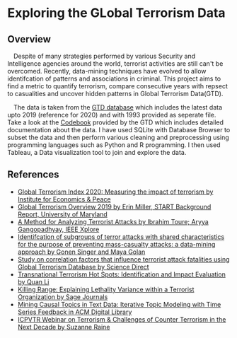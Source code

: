 # Exploring the GLobal Terrorism Data

## Overview
&emsp;Despite of many strategies performed by various Security and Intelligence agencies around the world, terrorist activities are still can't be overcomed. Recently, data-mining techniques have evolved to allow identifcation of patterns and associations in criminal. This project aims to find a metric to quantify terrorism, compare consecutive years with repsect to casualities and uncover hidden patterns in Global Terrorism Data(GTD). 
 
&emsp;The data is taken from the [GTD database][11] which includes the latest data upto 2019 (reference for 2020) and with 1993 provided as seperate file. Take a look at the [Codebook][1] provided by the GTD which includes detailed documentation about the data. I have used SQLite with Database Browser to subset the data and then perform various cleaning and preprocessing using programming languages such as Python and R programming. I then used Tableau, a Data visualization tool to join and explore the data.





## References 
- [Global Terrorism Index 2020: Measuring the impact of terrorism by Institute for Economics & Peace][2]
- [Global Terrorism Overview 2019 by Erin Miller, START Background Report, University of Maryland][3]
- [A Method for Analyzing Terrorist Attacks by Ibrahim Toure; Aryya Gangopadhyay, IEEE Xplore][4]
- [Identifcation of subgroups of terror attacks with shared characteristics for the purpose of preventing mass-casualty attacks: a data-mining approach by Gonen Singer and Maya Golan][5]
- [Study on correlation factors that influence terrorist attack fatalities using Global Terrorism Database by Science Direct][6]
- [Transnational Terrorism Hot Spots: Identification and Impact Evaluation by Quan Li][7]
- [Killing Range: Explaining Lethality Variance within a Terrorist Organization by Sage Journals][8]
- [Mining Causal Topics in Text Data: Iterative Topic Modeling with Time Series Feedback in ACM Digital Library][9]
- [ICPVTR Webinar on Terrorism & Challenges of Counter Terrorism in the Next Decade by Suzanne Raine][10]

[1]: https://www.start.umd.edu/gtd/downloads/Codebook.pdf
[2]: https://www.visionofhumanity.org/wp-content/uploads/2020/11/GTI-2020-web-1.pdf
[3]: https://www.start.umd.edu/pubs/START_GTD_GlobalTerrorismOverview2019_July2020.pdf
[4]: https://ieeexplore.ieee.org/document/6459927
[5]: https://crimesciencejournal.biomedcentral.com/track/pdf/10.1186/s40163-019-0109-9.pdf
[6]: https://www.sciencedirect.com/science/article/pii/S1877705814017962
[7]: https://www.researchgate.net/publication/228742211_Transnational_Terrorism_Hot_Spots_Identification_and_Impact_Evaluation
[8]: https://journals.sagepub.com/doi/full/10.1177/0022002713508927
[9]: https://dl.acm.org/doi/10.1145/2505515.2505612#pill-authors__contentcon
[10]: https://youtu.be/Ie8eZaV6-0E

[11]: https://www.start.umd.edu/gtd/access/
